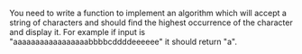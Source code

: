 You need to write a function to implement an algorithm which will accept a string of characters and should find the highest occurrence of the character and display it. For example if input is "aaaaaaaaaaaaaaaaabbbbcddddeeeeee" it should return "a".

